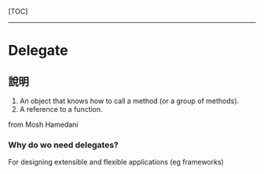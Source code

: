 [TOC]

---

# Delegate

## 說明

1. An object that knows how to call a method (or a group of methods).
2. A reference to a function.

from Mosh Hamedani

### Why do wo need delegates?
For designing extensible and flexible applications (eg frameworks)

